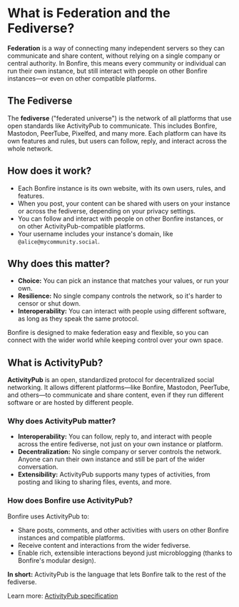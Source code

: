 # What is Federation and the Fediverse?

**Federation** is a way of connecting many independent servers so they can communicate and share content, without relying on a single company or central authority. In Bonfire, this means every community or individual can run their own instance, but still interact with people on other Bonfire instances—or even on other compatible platforms.

## The Fediverse

The **fediverse** ("federated universe") is the network of all platforms that use open standards like ActivityPub to communicate. This includes Bonfire, Mastodon, PeerTube, Pixelfed, and many more. Each platform can have its own features and rules, but users can follow, reply, and interact across the whole network.

## How does it work?

- Each Bonfire instance is its own website, with its own users, rules, and features.
- When you post, your content can be shared with users on your instance or across the fediverse, depending on your privacy settings.
- You can follow and interact with people on other Bonfire instances, or on other ActivityPub-compatible platforms.
- Your username includes your instance's domain, like `@alice@mycommunity.social`.

## Why does this matter?

- **Choice:** You can pick an instance that matches your values, or run your own.
- **Resilience:** No single company controls the network, so it's harder to censor or shut down.
- **Interoperability:** You can interact with people using different software, as long as they speak the same protocol.

Bonfire is designed to make federation easy and flexible, so you can connect with the wider world while keeping control over your own space.

## What is ActivityPub?

**ActivityPub** is an open, standardized protocol for decentralized social networking. It allows different platforms—like Bonfire, Mastodon, PeerTube, and others—to communicate and share content, even if they run different software or are hosted by different people.

### Why does ActivityPub matter?

- **Interoperability:** You can follow, reply to, and interact with people across the entire fediverse, not just on your own instance or platform.
- **Decentralization:** No single company or server controls the network. Anyone can run their own instance and still be part of the wider conversation.
- **Extensibility:** ActivityPub supports many types of activities, from posting and liking to sharing files, events, and more.

### How does Bonfire use ActivityPub?

Bonfire uses ActivityPub to:
- Share posts, comments, and other activities with users on other Bonfire instances and compatible platforms.
- Receive content and interactions from the wider fediverse.
- Enable rich, extensible interactions beyond just microblogging (thanks to Bonfire's modular design).

**In short:** ActivityPub is the language that lets Bonfire talk to the rest of the fediverse.

Learn more: [ActivityPub specification](https://www.w3.org/TR/activitypub/)
